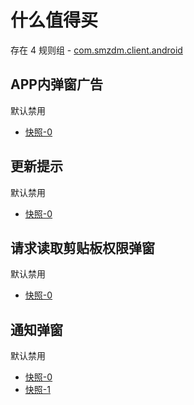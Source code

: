 # 什么值得买

存在 4 规则组 - [com.smzdm.client.android](/src/apps/com.smzdm.client.android.ts)

## APP内弹窗广告

默认禁用

- [快照-0](https://i.gkd.li/i/12695751)

## 更新提示

默认禁用

- [快照-0](https://i.gkd.li/i/13198016)

## 请求读取剪贴板权限弹窗

默认禁用

- [快照-0](https://i.gkd.li/i/13198020)

## 通知弹窗

默认禁用

- [快照-0](https://i.gkd.li/i/13438810)
- [快照-1](https://i.gkd.li/i/13626746)
